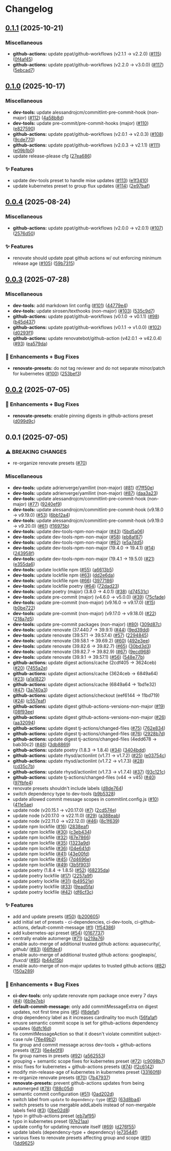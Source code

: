 # Changelog

## [0.1.1](https://github.com/ppat/renovate-presets/compare/v0.1.0...v0.1.1) (2025-10-21)


### Miscellaneous

* **github-actions:** update ppat/github-workflows (v2.1.1 -&gt; v2.2.0) ([#115](https://github.com/ppat/renovate-presets/issues/115)) ([0f4af45](https://github.com/ppat/renovate-presets/commit/0f4af45b62e1d5ef27da71445572f160c8fbd577))
* **github-actions:** update ppat/github-workflows (v2.2.0 -&gt; v3.0.0) ([#117](https://github.com/ppat/renovate-presets/issues/117)) ([5ebcad7](https://github.com/ppat/renovate-presets/commit/5ebcad7122e5da99a464a5c2f64da699df3f48ef))

## [0.1.0](https://github.com/ppat/renovate-presets/compare/v0.0.4...v0.1.0) (2025-10-17)


### Miscellaneous

* **dev-tools:** update alessandrojcm/commitlint-pre-commit-hook (non-major) ([#112](https://github.com/ppat/renovate-presets/issues/112)) ([4a58b8d](https://github.com/ppat/renovate-presets/commit/4a58b8d7159f41978e17be3d849f6ffc15812653))
* **dev-tools:** update pre-commit/pre-commit-hooks (major) ([#110](https://github.com/ppat/renovate-presets/issues/110)) ([e827590](https://github.com/ppat/renovate-presets/commit/e827590f6f557898e0aaffb3fed327b6e9e79f5a))
* **github-actions:** update ppat/github-workflows (v2.0.1 -&gt; v2.0.3) ([#108](https://github.com/ppat/renovate-presets/issues/108)) ([9cde770](https://github.com/ppat/renovate-presets/commit/9cde770b91e051bb2f9083f68bec3655ab09118e))
* **github-actions:** update ppat/github-workflows (v2.0.3 -&gt; v2.1.1) ([#111](https://github.com/ppat/renovate-presets/issues/111)) ([e09b1b0](https://github.com/ppat/renovate-presets/commit/e09b1b06de7e5eb6b7cc82745915d585330a8127))
* update release-please cfg ([27ea686](https://github.com/ppat/renovate-presets/commit/27ea6869dfe58186772b7da2878dc0be74858db6))


### ✨ Features

* update dev-tools preset to handle mise updates ([#113](https://github.com/ppat/renovate-presets/issues/113)) ([e1f3410](https://github.com/ppat/renovate-presets/commit/e1f34106dd915e851338b8fd77e0f53018a2276b))
* update kubernetes preset to group flux updates ([#114](https://github.com/ppat/renovate-presets/issues/114)) ([2e97baf](https://github.com/ppat/renovate-presets/commit/2e97baf2803dcaa48dcf7e932a044b1d82982550))

## [0.0.4](https://github.com/ppat/renovate-presets/compare/v0.0.3...v0.0.4) (2025-08-24)


### Miscellaneous

* **github-actions:** update ppat/github-workflows (v2.0.0 -&gt; v2.0.1) ([#107](https://github.com/ppat/renovate-presets/issues/107)) ([2576d50](https://github.com/ppat/renovate-presets/commit/2576d504c25cc435730c1ddb219d0db27001fb44))


### ✨ Features

* renovate should update ppat github actions w/ out enforcing minimum release age ([#105](https://github.com/ppat/renovate-presets/issues/105)) ([59b7315](https://github.com/ppat/renovate-presets/commit/59b7315cb422d5aa0db19008c1729f8b3d140d0e))

## [0.0.3](https://github.com/ppat/renovate-presets/compare/v0.0.2...v0.0.3) (2025-07-28)


### Miscellaneous

* **dev-tools:** add markdown lint config ([#101](https://github.com/ppat/renovate-presets/issues/101)) ([44779e4](https://github.com/ppat/renovate-presets/commit/44779e453922ef963fe2b62667439f2029cb696d))
* **dev-tools:** update sirosen/texthooks (non-major) ([#103](https://github.com/ppat/renovate-presets/issues/103)) ([535c9d7](https://github.com/ppat/renovate-presets/commit/535c9d71bc51806931949f81c141bbecc42a9074))
* **github-actions:** update ppat/github-workflows (v0.1.0 -&gt; v0.1.1) ([#98](https://github.com/ppat/renovate-presets/issues/98)) ([b45d437](https://github.com/ppat/renovate-presets/commit/b45d437903473751509934c2d65c1c2ea0118172))
* **github-actions:** update ppat/github-workflows (v0.1.1 -&gt; v1.0.0) ([#102](https://github.com/ppat/renovate-presets/issues/102)) ([d0293f1](https://github.com/ppat/renovate-presets/commit/d0293f1bb9fbf33a84d1762829af05dd72f6f50e))
* **github-actions:** update renovatebot/github-action (v42.0.1 -&gt; v42.0.4) ([#93](https://github.com/ppat/renovate-presets/issues/93)) ([ea579da](https://github.com/ppat/renovate-presets/commit/ea579da6ad1f0605b5408924ecfdae16a01f2bbb))


### 🚀 Enhancements + Bug Fixes

* **renovate-presets:** do not tag reviewer and do not separate minor/patch for kubernetes ([#100](https://github.com/ppat/renovate-presets/issues/100)) ([253bef3](https://github.com/ppat/renovate-presets/commit/253bef3a23e8a18f76191ec18f52763895fc51f2))

## [0.0.2](https://github.com/ppat/renovate-presets/compare/v0.0.1...v0.0.2) (2025-07-05)


### 🚀 Enhancements + Bug Fixes

* **renovate-presets:** enable pinning digests in github-actions preset ([d099d9c](https://github.com/ppat/renovate-presets/commit/d099d9ca6f85cbeff0cbe0d9757f65d12e0d7ee9))

## 0.0.1 (2025-07-05)


### ⚠ BREAKING CHANGES

* re-organize renovate presets ([#70](https://github.com/ppat/renovate-presets/issues/70))

### Miscellaneous

* **dev-tools:** update adrienverge/yamllint (non-major) ([#81](https://github.com/ppat/renovate-presets/issues/81)) ([f7ff50e](https://github.com/ppat/renovate-presets/commit/f7ff50eeb0615ea9b6a630f900cf93001b33dd0d))
* **dev-tools:** update adrienverge/yamllint (non-major) ([#87](https://github.com/ppat/renovate-presets/issues/87)) ([daa3a23](https://github.com/ppat/renovate-presets/commit/daa3a23db4492465e96875512da05ab54b1a2378))
* **dev-tools:** update alessandrojcm/commitlint-pre-commit-hook (non-major) ([#77](https://github.com/ppat/renovate-presets/issues/77)) ([9240ef9](https://github.com/ppat/renovate-presets/commit/9240ef9f7c00dd0177ccf98d35d9e6afcd8c8b9e))
* **dev-tools:** update alessandrojcm/commitlint-pre-commit-hook (v9.18.0 -&gt; v9.19.0) ([#53](https://github.com/ppat/renovate-presets/issues/53)) ([6bb12a4](https://github.com/ppat/renovate-presets/commit/6bb12a4c37ad68d41b7087ebede6038bbe871d91))
* **dev-tools:** update alessandrojcm/commitlint-pre-commit-hook (v9.19.0 -&gt; v9.20.0) ([#61](https://github.com/ppat/renovate-presets/issues/61)) ([f16975b](https://github.com/ppat/renovate-presets/commit/f16975b5e9a987f50534ea9d85c743b47690f3d0))
* **dev-tools:** update dev-tools-npm-non-major ([#43](https://github.com/ppat/renovate-presets/issues/43)) ([5bd5a06](https://github.com/ppat/renovate-presets/commit/5bd5a06f14d86b875659d84fc1e462c8012bfd0d))
* **dev-tools:** update dev-tools-npm-non-major ([#58](https://github.com/ppat/renovate-presets/issues/58)) ([eb8af87](https://github.com/ppat/renovate-presets/commit/eb8af87d5714361918d4a28105e6d650442bf0d4))
* **dev-tools:** update dev-tools-npm-non-major ([#62](https://github.com/ppat/renovate-presets/issues/62)) ([e5a7dd5](https://github.com/ppat/renovate-presets/commit/e5a7dd5440d8012f289c4c1dffcca7599d798fca))
* **dev-tools:** update dev-tools-npm-non-major (19.4.0 -&gt; 19.4.1) ([#14](https://github.com/ppat/renovate-presets/issues/14)) ([243958f](https://github.com/ppat/renovate-presets/commit/243958f75f6abc30419e44d05bbc764d888060d3))
* **dev-tools:** update dev-tools-npm-non-major (19.4.1 -&gt; 19.5.0) ([#21](https://github.com/ppat/renovate-presets/issues/21)) ([e355da6](https://github.com/ppat/renovate-presets/commit/e355da68b2e027bd3f3f7c36dff4f92d30b4b805))
* **dev-tools:** update lockfile npm ([#55](https://github.com/ppat/renovate-presets/issues/55)) ([a6613b5](https://github.com/ppat/renovate-presets/commit/a6613b556468623566a56c2fbd4d59128e5dc122))
* **dev-tools:** update lockfile npm ([#63](https://github.com/ppat/renovate-presets/issues/63)) ([dd2e6da](https://github.com/ppat/renovate-presets/commit/dd2e6dac0f8d3a3dbd5ff6600a63ff248655a27d))
* **dev-tools:** update lockfile npm ([#66](https://github.com/ppat/renovate-presets/issues/66)) ([3977186](https://github.com/ppat/renovate-presets/commit/397718687b2b9988487b2d295a27a282f7f84e9f))
* **dev-tools:** update lockfile poetry ([#64](https://github.com/ppat/renovate-presets/issues/64)) ([72dad23](https://github.com/ppat/renovate-presets/commit/72dad230faa0d3b1f78afddad670e7b00940ae84))
* **dev-tools:** update poetry (major) (3.8.0 -&gt; 4.0.1) ([#38](https://github.com/ppat/renovate-presets/issues/38)) ([d74531c](https://github.com/ppat/renovate-presets/commit/d74531c0bb8e9a30999c5285c881284096673b45))
* **dev-tools:** update pre-commit (major) (v4.6.0 -&gt; v5.0.0) ([#39](https://github.com/ppat/renovate-presets/issues/39)) ([75cfade](https://github.com/ppat/renovate-presets/commit/75cfade5bb6ffe29bfb415e4521e1bf64e5a5e0d))
* **dev-tools:** update pre-commit (non-major) (v9.16.0 -&gt; v9.17.0) ([#15](https://github.com/ppat/renovate-presets/issues/15)) ([b0be722](https://github.com/ppat/renovate-presets/commit/b0be72299115092d5a6c68043387c2d71db97286))
* **dev-tools:** update pre-commit (non-major) (v9.17.0 -&gt; v9.18.0) ([#22](https://github.com/ppat/renovate-presets/issues/22)) ([218a7d5](https://github.com/ppat/renovate-presets/commit/218a7d599b4d4430ff699bd7314718b1e5489349))
* **dev-tools:** update pre-commit packages (non-major) ([#80](https://github.com/ppat/renovate-presets/issues/80)) ([309d87c](https://github.com/ppat/renovate-presets/commit/309d87c8231ce222c8ab05b9db7d200266542242))
* **dev-tools:** update renovate (37.440.7 -&gt; 39.9.1) ([#44](https://github.com/ppat/renovate-presets/issues/44)) ([9ed39dd](https://github.com/ppat/renovate-presets/commit/9ed39dd7b698ac3c9b11d5041c26c7b0a8f8aa28))
* **dev-tools:** update renovate (39.57.1 -&gt; 39.57.4) ([#57](https://github.com/ppat/renovate-presets/issues/57)) ([2294845](https://github.com/ppat/renovate-presets/commit/229484557e9de77883ed48a9ba62997270ca0739))
* **dev-tools:** update renovate (39.58.1 -&gt; 39.69.2) ([#60](https://github.com/ppat/renovate-presets/issues/60)) ([492e3ee](https://github.com/ppat/renovate-presets/commit/492e3ee831fa9f2bfa159d7d3fccb0a918f64058))
* **dev-tools:** update renovate (39.82.6 -&gt; 39.82.7) ([#65](https://github.com/ppat/renovate-presets/issues/65)) ([30bd3d3](https://github.com/ppat/renovate-presets/commit/30bd3d3ccf3982cb1317fd1aca962995e8df7522))
* **dev-tools:** update renovate (39.82.7 -&gt; 39.82.9) ([#67](https://github.com/ppat/renovate-presets/issues/67)) ([9ecd968](https://github.com/ppat/renovate-presets/commit/9ecd968afeb9ab660679ea7e1c1e67d24dfee853))
* **dev-tools:** update renovate (39.9.1 -&gt; 39.57.1) ([#56](https://github.com/ppat/renovate-presets/issues/56)) ([548e77b](https://github.com/ppat/renovate-presets/commit/548e77bb354d8414205bfb1a2a88a8b5e1ba460c))
* **github-actions:** update digest actions/cache (2cdf405 -&gt; 3624ceb) ([#20](https://github.com/ppat/renovate-presets/issues/20)) ([7455a2e](https://github.com/ppat/renovate-presets/commit/7455a2edbc7043e8abe74047a7f2401ff9812cab))
* **github-actions:** update digest actions/cache (3624ceb -&gt; 6849a64) ([#23](https://github.com/ppat/renovate-presets/issues/23)) ([a1a1822](https://github.com/ppat/renovate-presets/commit/a1a1822d51cc3c3dbcd9a9c04296fa02e0116b7b))
* **github-actions:** update digest actions/cache (6849a64 -&gt; 1bd1e32) ([#47](https://github.com/ppat/renovate-presets/issues/47)) ([3a740a3](https://github.com/ppat/renovate-presets/commit/3a740a365e4c4f669aa70809d6bc22742de14c4d))
* **github-actions:** update digest actions/checkout (eef6144 -&gt; 11bd719) ([#24](https://github.com/ppat/renovate-presets/issues/24)) ([c557eaf](https://github.com/ppat/renovate-presets/commit/c557eaf367a6810083c75beda900f08e42e5e7ea))
* **github-actions:** update digest github-actions-versions-non-major ([#19](https://github.com/ppat/renovate-presets/issues/19)) ([08f93ee](https://github.com/ppat/renovate-presets/commit/08f93ee76e30c71e7aa74e209a8fa9ba8b5ea6fd))
* **github-actions:** update digest github-actions-versions-non-major ([#26](https://github.com/ppat/renovate-presets/issues/26)) ([aa32094](https://github.com/ppat/renovate-presets/commit/aa320940fe79abfe9600d7ffa3df62206804e2ca))
* **github-actions:** update digest tj-actions/changed-files ([#75](https://github.com/ppat/renovate-presets/issues/75)) ([762e834](https://github.com/ppat/renovate-presets/commit/762e83477e8790bde72d92716c67778551c211c6))
* **github-actions:** update digest tj-actions/changed-files ([#76](https://github.com/ppat/renovate-presets/issues/76)) ([2928b7d](https://github.com/ppat/renovate-presets/commit/2928b7dc3d61f8b53cc9adfe43c607564be1ecca))
* **github-actions:** update digest tj-actions/changed-files (4edd678 -&gt; bab30c2) ([#48](https://github.com/ppat/renovate-presets/issues/48)) ([3db8869](https://github.com/ppat/renovate-presets/commit/3db88697641e361c8f138cb48d44676d95d9f412))
* **github-actions:** update poetry (1.8.3 -&gt; 1.8.4) ([#34](https://github.com/ppat/renovate-presets/issues/34)) ([3404bdd](https://github.com/ppat/renovate-presets/commit/3404bdd751fcfd5c4c7b6900d8bf0a76e09d23ed))
* **github-actions:** update rhysd/actionlint (v1.7.1 -&gt; v1.7.2) ([#25](https://github.com/ppat/renovate-presets/issues/25)) ([e03754c](https://github.com/ppat/renovate-presets/commit/e03754c0b606d97a592110736600f777177f0160))
* **github-actions:** update rhysd/actionlint (v1.7.2 -&gt; v1.7.3) ([#28](https://github.com/ppat/renovate-presets/issues/28)) ([cd35c7b](https://github.com/ppat/renovate-presets/commit/cd35c7bbee808fb4bbecfd4d6f533de530364434))
* **github-actions:** update rhysd/actionlint (v1.7.3 -&gt; v1.7.4) ([#37](https://github.com/ppat/renovate-presets/issues/37)) ([93c121c](https://github.com/ppat/renovate-presets/commit/93c121c93c407a28a11d6bf79e5bd8f4bc6e9bb4))
* **github-actions:** update tj-actions/changed-files (v44 -&gt; v45) ([#40](https://github.com/ppat/renovate-presets/issues/40)) ([97fbfe4](https://github.com/ppat/renovate-presets/commit/97fbfe4fc3662285e67da9befeff000116dc5f6a))
* renovate presets shouldn't include labels ([d8de764](https://github.com/ppat/renovate-presets/commit/d8de764d9d3c23b0e557e364d9e020cece8955e2))
* switch dependency type to dev-tools ([b9b5328](https://github.com/ppat/renovate-presets/commit/b9b53285df2e0c2223b7d485f2e1db923447ece9))
* update allowed commit message scopes in commitlint.config.js ([#10](https://github.com/ppat/renovate-presets/issues/10)) ([411e5ae](https://github.com/ppat/renovate-presets/commit/411e5aee5f50d7703d12f5ae01b94a10064aad72))
* update node (v20.15.1 -&gt; v20.17.0) ([#7](https://github.com/ppat/renovate-presets/issues/7)) ([2cd574e](https://github.com/ppat/renovate-presets/commit/2cd574e5f48ec2a68a073f0ed2e55acf34d8948b))
* update node (v20.17.0 -&gt; v22.11.0) ([#29](https://github.com/ppat/renovate-presets/issues/29)) ([a388eab](https://github.com/ppat/renovate-presets/commit/a388eabaca25ec509d3650fc8a531af2947d5d4a))
* update node (v22.11.0 -&gt; v22.12.0) ([#46](https://github.com/ppat/renovate-presets/issues/46)) ([8c1f639](https://github.com/ppat/renovate-presets/commit/8c1f639292eddbff55b024a5f868eca7aa686852))
* update npm lockfile ([#16](https://github.com/ppat/renovate-presets/issues/16)) ([2838eaf](https://github.com/ppat/renovate-presets/commit/2838eaf202537a0a04c353717440c2efc0a8c072))
* update npm lockfile ([#30](https://github.com/ppat/renovate-presets/issues/30)) ([c3eb434](https://github.com/ppat/renovate-presets/commit/c3eb434d63b8aa0892a5b6c6a7ca3af0e4d8b6e1))
* update npm lockfile ([#32](https://github.com/ppat/renovate-presets/issues/32)) ([67e7866](https://github.com/ppat/renovate-presets/commit/67e7866f65c80b2d71c859018d42be41046eb7d3))
* update npm lockfile ([#35](https://github.com/ppat/renovate-presets/issues/35)) ([1323a9d](https://github.com/ppat/renovate-presets/commit/1323a9d4f433786688545f23c3b98c74eac9bcc3))
* update npm lockfile ([#36](https://github.com/ppat/renovate-presets/issues/36)) ([04e641d](https://github.com/ppat/renovate-presets/commit/04e641d5755d2690c57df73c2cc5325b4678008d))
* update npm lockfile ([#41](https://github.com/ppat/renovate-presets/issues/41)) ([43e00fd](https://github.com/ppat/renovate-presets/commit/43e00fdca4f42d437ccf314d4c3c111c89651b61))
* update npm lockfile ([#45](https://github.com/ppat/renovate-presets/issues/45)) ([7d4696e](https://github.com/ppat/renovate-presets/commit/7d4696ea7862cfea336d614557a920b1b22683f5))
* update npm lockfile ([#49](https://github.com/ppat/renovate-presets/issues/49)) ([3b5f903](https://github.com/ppat/renovate-presets/commit/3b5f9037154a14b3e328eeaf6af2f1ebd2421c4b))
* update poetry (1.8.4 -&gt; 1.8.5) ([#52](https://github.com/ppat/renovate-presets/issues/52)) ([68235da](https://github.com/ppat/renovate-presets/commit/68235da9321c00919763b003cb49fb41025fc361))
* update poetry lockfile ([#17](https://github.com/ppat/renovate-presets/issues/17)) ([2257a9f](https://github.com/ppat/renovate-presets/commit/2257a9f522efadf3b7a480ff7e544b1d3166d0aa))
* update poetry lockfile ([#31](https://github.com/ppat/renovate-presets/issues/31)) ([b49521e](https://github.com/ppat/renovate-presets/commit/b49521ea6fcd32cc933c9a087f664a0df0b98971))
* update poetry lockfile ([#33](https://github.com/ppat/renovate-presets/issues/33)) ([9ead5fa](https://github.com/ppat/renovate-presets/commit/9ead5fae2d6bddf7158251c9340c289637ff3eb8))
* update poetry lockfile ([#42](https://github.com/ppat/renovate-presets/issues/42)) ([df6cf3c](https://github.com/ppat/renovate-presets/commit/df6cf3c5bf4cf844f7e84a89531cd09c4bc5e1ef))


### ✨ Features

* add and update presets ([#50](https://github.com/ppat/renovate-presets/issues/50)) ([b200605](https://github.com/ppat/renovate-presets/commit/b2006052ac278f1490b30f4292f1d1d6df5f659a))
* add initial set of presets - ci-dependencies, ci-dev-tools, ci-github-actions, default-commit-message ([#1](https://github.com/ppat/renovate-presets/issues/1)) ([1f54386](https://github.com/ppat/renovate-presets/commit/1f5438696a7d23076ec5faf2fae094b3bf501409))
* add kubernetes-api preset ([#54](https://github.com/ppat/renovate-presets/issues/54)) ([0167737](https://github.com/ppat/renovate-presets/commit/0167737107c7c6bd72a18749186e1afa09e5dd53))
* centrally enable automerge ([#71](https://github.com/ppat/renovate-presets/issues/71)) ([a219a76](https://github.com/ppat/renovate-presets/commit/a219a760d4ddb2c96e10c0be82bd5de5a216c603))
* enable auto-merge of additional trusted github actions: aquasecurity/*, github/* ([#83](https://github.com/ppat/renovate-presets/issues/83)) ([66ffde4](https://github.com/ppat/renovate-presets/commit/66ffde40a5f7e1b72c8dbbf97fcc4c0876d68b05))
* enable auto-merge of additional trusted github actions: googleapis/*, fluxcd/* ([#85](https://github.com/ppat/renovate-presets/issues/85)) ([b44d15b](https://github.com/ppat/renovate-presets/commit/b44d15bbb67b032a066391083bbc1d45417cf863))
* enable auto-merge of non-major updates to trusted github actions ([#82](https://github.com/ppat/renovate-presets/issues/82)) ([150a289](https://github.com/ppat/renovate-presets/commit/150a289e70627132aa6b5ef7e2ac4576b90e068a))


### 🚀 Enhancements + Bug Fixes

* **ci-dev-tools:** only update renovate npm package once every 7 days ([#4](https://github.com/ppat/renovate-presets/issues/4)) ([6b9e7eb](https://github.com/ppat/renovate-presets/commit/6b9e7eb26ad92c8e198ea426004cd4fcfd9ab22f))
* **default-commit-message:** only add commitMessageExtra on digest updates, not first time pins ([#5](https://github.com/ppat/renovate-presets/issues/5)) ([f8defaf](https://github.com/ppat/renovate-presets/commit/f8defafca2b7f422074a62982099f611d01c29ea))
* drop dependency label as it increases cardinality too much ([56fa1af](https://github.com/ppat/renovate-presets/commit/56fa1afe7a66a2eb95a73c66e44ed666090f704e))
* enusre semantic commit scope is set for github-actions dependency updates ([6dfc16d](https://github.com/ppat/renovate-presets/commit/6dfc16d610a2ca39bac442b419be34f15048a53d))
* fix commitMessageAction so that it doesn't violate commitlint subject-case rule ([76e49b2](https://github.com/ppat/renovate-presets/commit/76e49b255745f8e5d9cc9729fb1bcdbb9b8f1ff6))
* fix group and commit message across dev-tools + github-actions presets ([#73](https://github.com/ppat/renovate-presets/issues/73)) ([6e4e0f8](https://github.com/ppat/renovate-presets/commit/6e4e0f86a4f01c7ccf2c110593e28ee2ad079888))
* fix group names in presets ([#92](https://github.com/ppat/renovate-presets/issues/92)) ([a562553](https://github.com/ppat/renovate-presets/commit/a562553a3024822abadcfa28ba8aed0c9efae30f))
* grouping + semantic scope fixes for kubernetes preset ([#72](https://github.com/ppat/renovate-presets/issues/72)) ([c9098b7](https://github.com/ppat/renovate-presets/commit/c9098b7ffc7014843b342fd0943447403649562e))
* misc fixes for kubernetes + github-actions presets ([#74](https://github.com/ppat/renovate-presets/issues/74)) ([f2c6142](https://github.com/ppat/renovate-presets/commit/f2c61423d04aee00808474d7fc4a2b68ba8c7d95))
* modify min-release-age of kubernetes in kubernetes preset ([33160f8](https://github.com/ppat/renovate-presets/commit/33160f82415ef67274f35cac2175ebf410c589ee))
* re-organize renovate presets ([#70](https://github.com/ppat/renovate-presets/issues/70)) ([7b47937](https://github.com/ppat/renovate-presets/commit/7b479371b6244d272eb17534d62ff5b440adbb2f))
* **renovate-presets:** prevent github-actions updates from being automerged ([#78](https://github.com/ppat/renovate-presets/issues/78)) ([188c05d](https://github.com/ppat/renovate-presets/commit/188c05d1b8251b3db992170ffcdb4ad5507cfee7))
* semantic commit configuration ([#51](https://github.com/ppat/renovate-presets/issues/51)) ([0ad202d](https://github.com/ppat/renovate-presets/commit/0ad202d51f40c55c09f9fbd4585b6d3c9222413a))
* switch label from `update` to `dependency-type` ([#12](https://github.com/ppat/renovate-presets/issues/12)) ([63d8ba4](https://github.com/ppat/renovate-presets/commit/63d8ba43864f015368c8ad025cec93c693cb1fb9))
* switch presets to use mergable addLabels instead of non-mergable labels field ([#3](https://github.com/ppat/renovate-presets/issues/3)) ([0be02d8](https://github.com/ppat/renovate-presets/commit/0be02d8fedf8ab350111c366ef60ec12fb72d5d3))
* typo in github-actions preset ([eb7af95](https://github.com/ppat/renovate-presets/commit/eb7af95eb09c79d6df365ffe454a7f255403267f))
* typo in kubernetes preset ([97e21aa](https://github.com/ppat/renovate-presets/commit/97e21aaee3458efd33e53f931307b54f44e61e1d))
* update config for updating renovate itself ([#69](https://github.com/ppat/renovate-presets/issues/69)) ([d276f55](https://github.com/ppat/renovate-presets/commit/d276f55e66a15c435c42f64f3b3f686992b63370))
* update labels (dependency-type + dependency) ([e73544f](https://github.com/ppat/renovate-presets/commit/e73544f33b7e1e61cde82f90c1d2c62de64ea944))
* various fixes to renovate presets affecting group and scope ([#91](https://github.com/ppat/renovate-presets/issues/91)) ([1dd9625](https://github.com/ppat/renovate-presets/commit/1dd96257fab88e32ba6666aaf2241c60c01cc29d))
